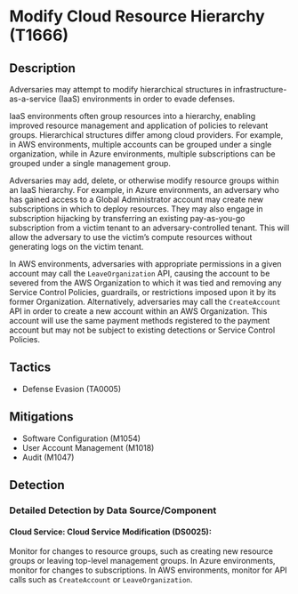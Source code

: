 # Modify Cloud Resource Hierarchy (T1666)

## Description
Adversaries may attempt to modify hierarchical structures in infrastructure-as-a-service (IaaS) environments in order to evade defenses.  

IaaS environments often group resources into a hierarchy, enabling improved resource management and application of policies to relevant groups. Hierarchical structures differ among cloud providers. For example, in AWS environments, multiple accounts can be grouped under a single organization, while in Azure environments, multiple subscriptions can be grouped under a single management group.

Adversaries may add, delete, or otherwise modify resource groups within an IaaS hierarchy. For example, in Azure environments, an adversary who has gained access to a Global Administrator account may create new subscriptions in which to deploy resources. They may also engage in subscription hijacking by transferring an existing pay-as-you-go subscription from a victim tenant to an adversary-controlled tenant. This will allow the adversary to use the victim’s compute resources without generating logs on the victim tenant.

In AWS environments, adversaries with appropriate permissions in a given account may call the `LeaveOrganization` API, causing the account to be severed from the AWS Organization to which it was tied and removing any Service Control Policies, guardrails, or restrictions imposed upon it by its former Organization. Alternatively, adversaries may call the `CreateAccount` API in order to create a new account within an AWS Organization. This account will use the same payment methods registered to the payment account but may not be subject to existing detections or Service Control Policies.

## Tactics
- Defense Evasion (TA0005)

## Mitigations
- Software Configuration (M1054)
- User Account Management (M1018)
- Audit (M1047)

## Detection

### Detailed Detection by Data Source/Component
#### Cloud Service: Cloud Service Modification (DS0025): 
Monitor for changes to resource groups, such as creating new resource groups or leaving top-level management groups. In Azure environments, monitor for changes to subscriptions. In AWS environments, monitor for API calls such as `CreateAccount` or `LeaveOrganization`.

